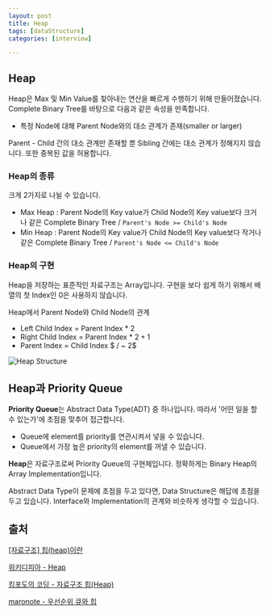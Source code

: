 ```yaml
---
layout: post
title: Heap
tags: [dataStructure]
categories: [interview]

---
```


## Heap

Heap은 Max 및 Min Value를 찾아내는 연산을 빠르게 수행하기 위해 만들어졌습니다. Complete Binary Tree를 바탕으로 다음과 같은 속성을 만족합니다.

* 특정 Node에 대해 Parent Node와의 대소 관계가 존재(smaller or larger)

Parent - Child 간의 대소 관계만 존재할 뿐 Sibling 간에는 대소 관계가 정해지지 않습니다. 또한 중복된 값을 허용합니다.

### Heap의 종류

크게 2가지로 나뉠 수 있습니다.

* Max Heap : Parent Node의 Key value가 Child Node의 Key value보다 크거나 같은 Complete Binary Tree / `Parent's Node >= Child's Node`
* Min Heap : Parent Node의 Key value가 Child Node의 Key value보다 작거나 같은 Complete Binary Tree / `Parent's Node <= Child's Node`

### Heap의 구현

Heap을 저장하는 표준적인 자료구조는 Array입니다. 구현을 보다 쉽게 하기 위해서 배열의 첫 Index인 0은 사용하지 않습니다. 

Heap에서 Parent Node와 Child Node의 관계

* Left Child Index = Parent Index $*~2$
* Right Child Index = Parent Index $*~2+1$
* Parent Index = Child Index $ / ~ 2$

![Heap Structure](https://nephelai.github.io/images/posts/heap_structure.jpg)

## Heap과 Priority Queue

**Priority Queue**는 Abstract Data Type(ADT) 중 하나입니다. 따라서 '어떤 일을 할 수 있는가'에 초점을 맞추어 접근합니다.

* Queue에 element를 priority를 연관시켜서 넣을 수 있습니다.
* Queue에서 가장 높은 priority의 element를 꺼낼 수 있습니다.

**Heap**은 자료구조로써 Priority Queue의 구현체입니다. 정확하게는 Binary Heap의 Array Implementation입니다.

Abstract Data Type이 문제에 초점을 두고 있다면, Data Structure은 해답에 초점을 두고 있습니다. Interface와 Implementation의 관계와 비슷하게 생각할 수 있습니다.

## 출처 

[[자료구조] 힙(heap)이란](https://gmlwjd9405.github.io/2018/05/10/data-structure-heap.html)

[위키디피아 - Heap](https://ko.wikipedia.org/wiki/힙_(자료_구조))

[킹포도의 코딩 - 자료구조 힙(Heap)](https://kingpodo.tistory.com/30)

[maronote - 우선순위 큐와 힙](http://maronote.blogspot.com/2013/07/priority-queue-heap.html)